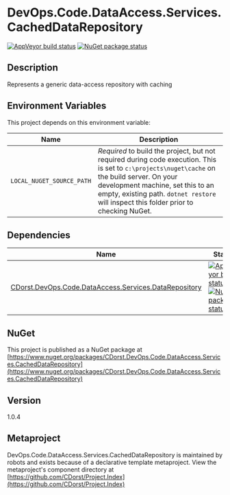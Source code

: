 # DevOps.Code.DataAccess.Services.CachedDataRepository

[![AppVeyor build status](https://img.shields.io/appveyor/ci/cdorst/devops-code-dataaccess-services-cacheddatareposito.svg?label=AppVeyor&style=for-the-badge)](https://ci.appveyor.com/project/cdorst/devops-code-dataaccess-services-cacheddatareposito)
[![NuGet package status](https://img.shields.io/nuget/v/CDorst.DevOps.Code.DataAccess.Services.CachedDataRepository.svg?label=NuGet&style=for-the-badge)](https://www.nuget.org/packages/CDorst.DevOps.Code.DataAccess.Services.CachedDataRepository)

## Description

Represents a generic data-access repository with caching

## Environment Variables

This project depends on this environment variable:

Name | Description
---- | -----------
`LOCAL_NUGET_SOURCE_PATH` | *Required* to build the project, but not required during code execution. This is set to `c:\projects\nuget\cache` on the build server. On your development machine, set this to an empty, existing path. `dotnet restore` will inspect this folder prior to checking NuGet.

## Dependencies

Name | Status
---- | ------
[CDorst.DevOps.Code.DataAccess.Services.DataRepository](https://github.com/CDorst/DevOps.Code.DataAccess.Services.DataRepository) | [![AppVeyor build status](https://img.shields.io/appveyor/ci/cdorst/devops-code-dataaccess-services-datarepository.svg?label=AppVeyor&style=flat-square)](https://ci.appveyor.com/project/cdorst/devops-code-dataaccess-services-datarepository) [![NuGet package status](https://img.shields.io/nuget/v/CDorst.DevOps.Code.DataAccess.Services.DataRepository.svg?label=NuGet&style=flat-square)](https://www.nuget.org/packages/CDorst.DevOps.Code.DataAccess.Services.DataRepository)

## NuGet

This project is published as a NuGet package at [https://www.nuget.org/packages/CDorst.DevOps.Code.DataAccess.Services.CachedDataRepository](https://www.nuget.org/packages/CDorst.DevOps.Code.DataAccess.Services.CachedDataRepository)

## Version

1.0.4

## Metaproject

DevOps.Code.DataAccess.Services.CachedDataRepository is maintained by robots and exists because of a declarative template metaproject. View the metaproject's component directory at [https://github.com/CDorst/Project.Index](https://github.com/CDorst/Project.Index)

